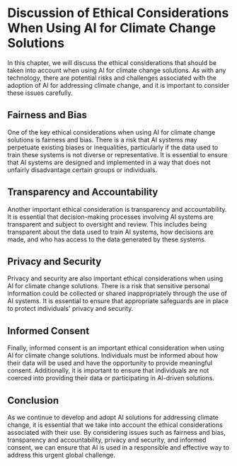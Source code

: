 # Discussion of Ethical Considerations When Using AI for Climate Change Solutions

In this chapter, we will discuss the ethical considerations that should be taken into account when using AI for climate change solutions. As with any technology, there are potential risks and challenges associated with the adoption of AI for addressing climate change, and it is important to consider these issues carefully.

Fairness and Bias
-----------------

One of the key ethical considerations when using AI for climate change solutions is fairness and bias. There is a risk that AI systems may perpetuate existing biases or inequalities, particularly if the data used to train these systems is not diverse or representative. It is essential to ensure that AI systems are designed and implemented in a way that does not unfairly disadvantage certain groups or individuals.

Transparency and Accountability
-------------------------------

Another important ethical consideration is transparency and accountability. It is essential that decision-making processes involving AI systems are transparent and subject to oversight and review. This includes being transparent about the data used to train AI systems, how decisions are made, and who has access to the data generated by these systems.

Privacy and Security
--------------------

Privacy and security are also important ethical considerations when using AI for climate change solutions. There is a risk that sensitive personal information could be collected or shared inappropriately through the use of AI systems. It is essential to ensure that appropriate safeguards are in place to protect individuals' privacy and security.

Informed Consent
----------------

Finally, informed consent is an important ethical consideration when using AI for climate change solutions. Individuals must be informed about how their data will be used and have the opportunity to provide meaningful consent. Additionally, it is important to ensure that individuals are not coerced into providing their data or participating in AI-driven solutions.

Conclusion
----------

As we continue to develop and adopt AI solutions for addressing climate change, it is essential that we take into account the ethical considerations associated with their use. By considering issues such as fairness and bias, transparency and accountability, privacy and security, and informed consent, we can ensure that AI is used in a responsible and effective way to address this urgent global challenge.
